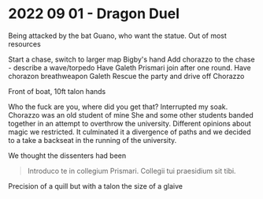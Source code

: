 # 2022 09 01 - Dragon Duel

Being attacked by the bat Guano, who want the statue.
Out of most resources

Start a chase, switch to larger map
Bigby's hand
Add chorazzo to the chase - describe a wave/torpedo
Have Galeth Prismari join after one round.
Have chorazon breathweapon Galeth
Rescue the party and drive off Chorazzo

Front of boat, 10ft talon hands

Who the fuck are you, where did you get that?
Interrupted my soak.
Chorazzo was an old student of mine
She and some other students banded together in an attempt to overthrow the university.
Different opinions about magic we restricted.
It culminated it a divergence of paths and we decided to a take a backseat in the running of the university. 

We thought the dissenters had been 

  
> Introduco te in collegium Prismari.
> Collegii tui praesidium sit tibi.

Precision of a quill but with a talon the size of a glaive


